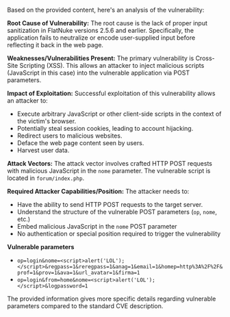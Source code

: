 Based on the provided content, here's an analysis of the vulnerability:

**Root Cause of Vulnerability:**
The root cause is the lack of proper input sanitization in FlatNuke versions 2.5.6 and earlier. Specifically, the application fails to neutralize or encode user-supplied input before reflecting it back in the web page.

**Weaknesses/Vulnerabilities Present:**
The primary vulnerability is Cross-Site Scripting (XSS). This allows an attacker to inject malicious scripts (JavaScript in this case) into the vulnerable application via POST parameters.

**Impact of Exploitation:**
Successful exploitation of this vulnerability allows an attacker to:
* Execute arbitrary JavaScript or other client-side scripts in the context of the victim's browser.
* Potentially steal session cookies, leading to account hijacking.
* Redirect users to malicious websites.
* Deface the web page content seen by users.
* Harvest user data.

**Attack Vectors:**
The attack vector involves crafted HTTP POST requests with malicious JavaScript in the `nome` parameter. The vulnerable script is located in `forum/index.php`.

**Required Attacker Capabilities/Position:**
The attacker needs to:
* Have the ability to send HTTP POST requests to the target server.
* Understand the structure of the vulnerable POST parameters (`op`, `nome`, etc.)
* Embed malicious JavaScript in the `nome` POST parameter
* No authentication or special position required to trigger the vulnerability

**Vulnerable parameters**
* `op=login&nome=<script>alert('LOL');</script>&regpass=1&reregpass=1&anag=1&email=1&homep=http%3A%2F%2F&prof=1&prov=1&ava=1&url_avatar=1&firma=1`
* `op=login&from=home&nome=<script>alert('LOL');</script>&logpassword=1`

The provided information gives more specific details regarding vulnerable parameters compared to the standard CVE description.
